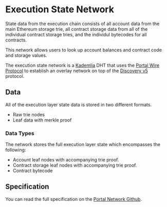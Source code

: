 # Execution State Network

State data from the execution chain consists of all account data from the main Ethereum storage trie, all contract storage data from all of the individual contract storage tries, and the individul bytecodes for all contracts.

This network allows users to look up account balances and contract code and storage values.

The execution state network is a [Kademlia](../kademlia.mdx) DHT that uses the [Portal Wire Protocol](./portal-wire-protocol.md) to establish an overlay network on top of the [Discovery v5](../discovery.mdx) protocol.


## Data

All of the execution layer state data is stored in two different formats.

- Raw trie nodes
- Leaf data with merkle proof

### Data Types

The network stores the full execution layer state which encompasses the following:

- Account leaf nodes with accompanying trie proof.
- Contract storage leaf nodes with accompanying trie proof.
- Contract bytecode


## Specification

You can read the full specification on the [Portal Network Github](https://github.com/ethereum/portal-network-specs/blob/master/state-network.md).
